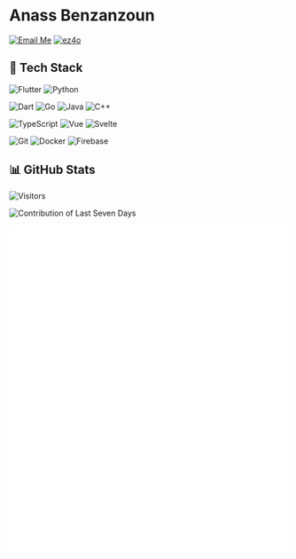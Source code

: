 ﻿# Anass Benzanzoun

[![Email Me](https://img.shields.io/badge/Email%20Me-EA4335?logo=Gmail&logoColor=white&style=for-the-badge)](mailto:benzanzoun@gmail.com)
[![ez4o](https://img.shields.io/badge/ez4o%20(MY%20ORGANIZATION)-F0C020?logo=data%3Aimage%2Fpng%3Bbase64%2CiVBORw0KGgoAAAANSUhEUgAAAeAAAAHgBAMAAACP%2BqOmAAAAG1BMVEX%2F%2F%2F8AAAC%2Fv78%2FPz%2Ff399fX18fHx%2Bfn59%2Ff3%2FxSu0kAAAACXBIWXMAAA7EAAAOxAGVKw4bAAAFDUlEQVR4nO3dv4%2FjRBjG8Vyc5FIyLLtQOkJQXyREvUGImkhIRxkD2hoX9LeCPxxn7DjOeDjNa89wee3vp8paG%2Bl95J%2BvPfEsFgAAAAAAAAAAAAAAAAAAAAAAAAAAAAAAAAAAAAAAAAAAAAAAAAAAAAAAAAAAAAAAAAAAAACAdJZ74%2FFF4Jfd7z2kLTaGzJeXwP9BY%2BDZbdJnb8xnN39n4YEfPvLn%2FYoVeDO3wMfQ731qkQJXe%2FSf8YpKKVLgn7Rs0bEC780f8WpKKk7grTF5vJqSihP4YB4j1pRUnMCFOcUrKa0ogdfGPEesKSk38Dp0XXUD78xXEUtKyw28egk8n3YCrwrzLmpRKbmBw13XamaenuNU8z9oA69ectk3y%2B%2FaT%2BbLiBUl1gYO3nl7Vsb8HKuc9NrAm8Hb9sY8RSsnvU7goe3O0XwerZz0xgeuGqUP0cpJb3xgPY2SNT6wnkbJeiO%2Be%2Bd4q6b1r40OrKhRskYH3utplKyxgRW1%2FrWxBy1NjZI1MrCqRskaGVhT618bGVhVo2SNax50NUpWGzgbcnrJVDVK1vAbAGevqhola%2FgtnoXTKH2r45J6VOCbRqnQ0TT1Aq%2B%2BD%2B8Fbp6RKtmde4G34av8tlHSGjj40YPbKOkNHHzgvW39px%2FYaZSmH9hplCYf2G2UJh%2FYbZQmH9htlKYeuNcoTT1w7xnp1AP3GqWpB%2B49UZp8YDefgsD%2B8dLBa9h1%2F4H9I%2BIJ7Kcx8Ow2aQAAAAAAAAAAAAAAAAAAAAAAAAAAAACYiNIMfQGxUsXMAm%2FNzAIfBgVe%2Fv1ifn%2BfJ6gnuaN5J38f7zfN%2Bx3%2BSVJSUktjcnHgr9tXWvySpqqEMvMofuPyuvMSjw9pykqnrMIKAy%2Br4%2FrT%2Bx8XP%2FxVfXh4TlRYKkW1joSBqxP3Y24%2FnV%2F58luKqtLZnl8sIwtcncce8ubzeWXnH%2Fnf%2B3M4v9FPFrjs7rjr0Ff43Ivj%2BR2VosBvbyOWut6Ov7RbpCjw7nYjrvKf4taUVGbfIywKXDjb8KuqOVtKG1USeO2eejNVh63CVi8JvHOnlVI1p8e2ftuZJHB%2FWilNc1wc6loFgT0zSmua8%2BFYH2EFgdf9dEs9O%2FGlVEHgg2f73auZxiRrziiCwK%2Bes%2B5OzQ2TsqlUEHjv6Qc3ao5aRVO9ILDvQnKr5dJjezkAhQde%2Bo7I3oX3qD0AhQf2r0wt%2FcPxcgAKD7z27q57HVM%2BXs%2Bf4YH9L6F%2B1XFnK2uvisMD%2B%2F%2Bz1HEiLtviwwP7Z2na6Wgfina9SAKfPEt1BN5epy8ID3zwBvYvvTedq%2BJ5BD5eq5xF4G5TN4t9OOvcqpnFUbrshJSch32BVZyHi06Rkist339quNLqnJTmcS296c57NoduqTOFeDN6IWglLd270vVCBf1wL3DgvJZq73gMDezbXVXc0xq4SVdnoFNvmZ67lhei%2B9L9OwB67ktfiJ489I5aip48XMieLeXOIk3Plhqyp4cnZ4mmp4cN2fNh5xyk6vlwQxJ46z4v1TUCoCYc43G7Besa41ETBT6oHsVTk47T6q5iZeO0auKReNcLDXUj8SxZ4GoVP%2BXNZ31jLS35aNpmdKnC0bTtnI%2BBzYP9jubx0pmwPbQ0j4gfFFjzbx6GbNIL1b9qGcj%2BbunX%2FFOXAQAAAAAAAAAAAAAAAAAAAAAAAAAAAAAAAAAAAAAAAAAAAAAAAAAAAAAAAAAAAAAAAAAAAKDxLxN3o3Po8V%2FeAAAAAElFTkSuQmCC&style=for-the-badge)](https://github.com/ez4o)

## &#128296; Tech Stack

![Flutter](https://img.shields.io/badge/Flutter-02569B?logo=Flutter&logoColor=white&style=for-the-badge)
![Python](https://img.shields.io/badge/Python-3776AB?logo=Python&logoColor=white&style=for-the-badge)

![Dart](https://img.shields.io/badge/Dart-0175C2?logo=Dart&logoColor=white&style=for-the-badge)
![Go](https://img.shields.io/badge/Go-00ADD8?logo=Go&logoColor=white&style=for-the-badge)
![Java](https://img.shields.io/badge/Java-007396?logo=Java&logoColor=white&style=for-the-badge)
![C++](https://img.shields.io/badge/C++-00599C?logo=c%2B%2B&logoColor=white&style=for-the-badge)

![TypeScript](https://img.shields.io/badge/TypeScript-3178C6?logo=TypeScript&logoColor=black&style=for-the-badge)
![Vue](https://img.shields.io/badge/Vue-4FC08D?logo=Vue.js&logoColor=black&style=for-the-badge)
![Svelte](https://img.shields.io/badge/Svelte-FF3E00?logo=Svelte&logoColor=white&style=for-the-badge)

![Git](https://img.shields.io/badge/Git-F05032?logo=Git&logoColor=white&style=for-the-badge)
![Docker](https://img.shields.io/badge/Docker-2496ED?logo=Docker&logoColor=white&style=for-the-badge)
![Firebase](https://img.shields.io/badge/Firebase-FFCA28?logo=Firebase&logoColor=black&style=for-the-badge)

## &#128202; GitHub Stats

![Visitors](https://api.visitorbadge.io/api/visitors?path=https%3A%2F%2Fgithub.com%2Fwst24365888&countColor=%233178C6)

![Contribution of Last Seven Days](https://github-contribution-graph.ez4o.com/?username=wst24365888&img_url=https%3A%2F%2Fimages.unsplash.com%2Fphoto-1506744038136-46273834b3fb%3Fixid%3DMnwxMjA3fDB8MHxwaG90by1wYWdlfHx8fGVufDB8fHx8%26ixlib%3Drb-1.2.1%26auto%3Dformat%26fit%3Dcrop%26w%3D1000%26q%3D80)

![Metrics](https://github.com/wst24365888/wst24365888/blob/main/github-metrics.svg)
